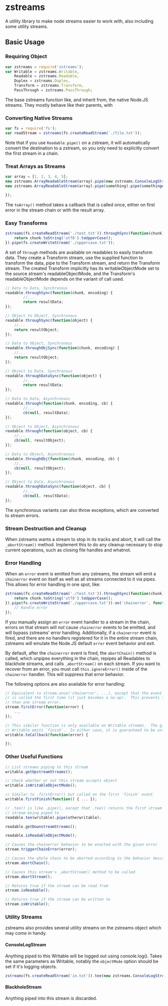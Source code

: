 # zstreams

A utility library to make node streams easier to work with, also including some utility streams.

## Basic Usage

### Requiring Object

````javascript
var zstreams = require('zstreams');
var Writable = zstreams.Writable,
	Readable = zstreams.Readable,
	Duplex = zstreams.Duplex,
	Transform = zstreams.Transform,
	PassThrough = zstreams.PassThrough;
````

The base zstreams function like, and inherit from, the native Node.JS streams.  They mostly behave like their
parents, with

### Converting Native Streams

````javascript
var fs = require('fs');
var readStream = zstreams(fs.createReadStream('./file.txt'));
````

Note that if you use `Readable.pipe()` on a zstream, it will automatically convert the destination to a zstream, so you
only need to explicitly convert the first stream in a chain.

### Treat Arrays as Streams
````javascript
var array = [1, 2, 3, 4, 5];
new zstreams.ArrayReadableStream(array).pipe(new zstreams.ConsoleLogStream());
new zstreams.ArrayReadableStream(array).pipe(something).pipe(somethingelse).toArray(function(error, resultArray) {

});
````

The `toArray()` method takes a callback that is called once, either on first error in the stream chain or with the result array.

### Easy Transforms

````javascript
zstreams(fs.createReadStream('./test.txt')).throughSync(function(chunk) {
	return chunk.toString('utf8').toUpperCase();
}).pipe(fs.createWriteStream('./uppercase.txt'));
````

A set of `through` methods are available on readables to easily transform data.  They create a Transform stream, use the supplied
function to transform the data, pipe to the Transform stream, and return the Transform stream.  The created Transform implicitly has
its writableObjectMode set to the source stream's readableObjectMode, and the Transform's readableObjectMode depends on the variant
of call used.

````javascript
// Data to Data, Synchronous
readable.throughSync(function(chunk, encoding) {
		//...
		return resultData;
});

// Object to Object, Synchronous
readable.throughSync(function(object) {
	//...
	return resultObject;
});

// Data to Object, Synchronous
readable.throughObjSync(function(chunk, encoding) {
	//...
	return resultObject;
});

// Object to Data, Synchronous
readable.throughDataSync(function(object) {
		//...
		return resultData;
});

// Data to Data, Asynchronous
readable.through(function(chunk, encoding, cb) {
		//...
		cb(null, resultData);
});

// Object to Object, Asynchronous
readable.through(function(object, cb) {
	//...
	cb(null, resultObject);
});

// Data to Object, Asynchronous
readable.throughObj(function(chunk, encoding, cb) {
	//...
	cb(null, resultObject);
});

// Object to Data, Asynchronous
readable.throughDataSync(function(object, cb) {
		//...
		cb(null, resultData);
});
````

The synchronous variants can also throw exceptions, which are converted to stream errors.

### Stream Destruction and Cleanup

When zstreams wants a stream to stop in its tracks and abort, it will call the `_abortStream()` method.  Implement this to
do any cleanup necessary to stop current operations, such as closing file handles and whatnot.

### Error Handling

When an `error` event is emitted from any zstreams, the stream will emit a `chainerror` event on itself as well as all
streams connected to it via pipes.  This allows for error handling in one spot, like:

````javascript
zstreams(fs.createReadStream('./test.txt')).throughSync(function(chunk) {
	return chunk.toString('utf8').toUpperCase();
}).pipe(fs.createWriteStream('./uppercase.txt')).on('chainerror', function(error) {
	// Handle error
});
````

If you manually assign an `error` event handler to a stream in the chain, errors on that stream will *not* cause `chainerror`
events to be emitted, and will bypass zstreams' error handling.  Additionally, if a `chainerror` event is fired, and there are
no handlers registered for it in the entire stream chain, zstreams will emulate the Node.JS default `error` event behavior
and exit.

By default, after the `chainerror` event is fired, the `abortChain()` method is called, which unpipes everything in the chain,
repipes all Readables to blackhole streams, and calls `_abortStream()` on each stream.  If you want to recover from an error, you
must call `this.ignoreError()` inside of the `chainerror` handler.  This will suppress that error behavior.

The following options are also available for error handling:

````javascript
// Equivalent to stream.once('chainerror', ...), except that the event handler is not unregistered after the handler
// is called the first time (it just becomes a no-op).  This prevents the application from crashing if there is more
// than one stream error.
stream.firstError(function(error) {
	...
});

// This similar function is only available on Writable streams.  The given callback is called either on error or when the
// Writable emits `finish`.  In either case, it is guaranteed to be only called once.
writable.toCallback(function(error) {

});
````

### Other Useful Functions

````javascript
// List streams piping to this stream
writable.getUpstreamStreams();

// Check whether or not this stream accepts object
writable.isWritableObjectMode();

// Similar to .firstError() but called on the first 'finish' event
writable.firstFinish(function() { ... });

// .tee() is like .pipe(), except that .tee() returns the first stream (in this case, 'readable') rather than the
// stream being piped to
readable.tee(writable).pipe(otherwritable);

readable.getDownstreamStreams();

readable.isReadableObjectMode();

// Causes the chainerror behavior to be enacted with the given error
stream.triggerChainError(error);

// Causes the whole chain to be aborted according to the behavior described in error handling above
stream.abortChain();

// Causes this stream's _abortStream() method to be called
stream.abortStream();

// Returns true if the stream can be read from
stream.isReadable();

// Returns true if the stream can be written to
stream.isWritable();
````

### Utility Streams

zstreams also provides several utility streams on the zstreams object which may come in handy.

#### ConsoleLogStream

Anything piped to this Writable will be logged out using console.log().  Takes the same parameters as Writable,
notably the `objectMode` option should be set if it's logging objects.

````javascript
zstreams(fs.createReadStream('in.txt')).tee(new zstreams.ConsoleLogStream()).pipe(fs.createWriteStream('out.txt'));
````

#### BlackholeStream

Anything piped into this stream is discarded.
